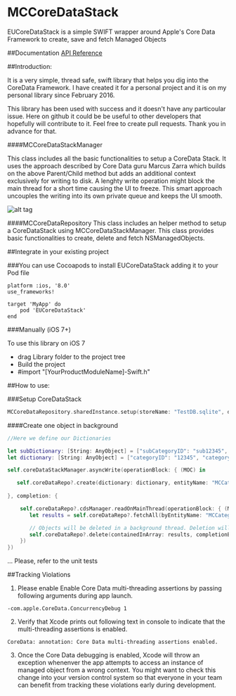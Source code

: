 # MCCoreDataStack
EUCoreDataStack is a simple SWIFT wrapper around Apple's Core Data Framework to create, save and fetch Managed Objects

##Documentation
[API Reference](https://marcocattai.github.io/MCCoreDataStack/)

##Introduction:

It is a very simple, thread safe, swift library that helps you dig into the CoreData Framework. 
I have created it for a personal project and it is on my personal library since February 2016.

This library has been used with success and it doesn't have any particoular issue. Here on github it could be be useful to other developers that hopefully will contribute to it. Feel free to create pull requests. Thank you in advance for that. 

####MCCoreDataStackManager 

This class includes all the basic functionalities to setup a CoreData Stack. It uses the approach described by Core Data guru Marcus Zarra which builds on the above Parent/Child method but adds an additional context exclusively for writing to disk. A lenghty write operation might block the main thread for a short time causing the UI to freeze. This smart approach uncouples the writing into its own private queue and keeps the UI smooth.

![alt tag](https://dl.dropboxusercontent.com/u/7201536/model.png)

####MCCoreDataRepository
 This class includes an helper method to setup a CoreDataStack using MCCoreDataStackManager. This class provides basic functionalities to create, delete and fetch NSManagedObjects.

##Integrate in your existing project

###You can use Cocoapods to install EUCoreDataStack adding it to your Pod file

```
platform :ios, '8.0'
use_frameworks!

target 'MyApp' do
    pod 'EUCoreDataStack'
end
```

###Manually (iOS 7+)

To use this library on iOS 7 
- drag Library folder to the project tree
- Build the project
- #import "[YourProductModuleName]-Swift.h"

##How to use:

###Setup CoreDataStack
```swift
MCCoreDataRepository.sharedInstance.setup(storeName: "TestDB.sqlite", domainName: "co.uk.tests")
```

####Create one object in background
```swift
//Here we define our Dictionaries

let subDictionary: [String: AnyObject] = ["subCategoryID": "sub12345", "subCategoryName": "subTest12345"]
let dictionary: [String: AnyObject] = ["categoryID": "12345", "categoryName": "Test12345", "subCategory": subDictionary]

self.coreDataStackManager.asyncWrite(operationBlock: { (MOC) in

   self.coreDataRepo?.create(dictionary: dictionary, entityName: "MCCategoryTest", MOC: MOC)
 
}, completion: {

    self.coreDataRepo?.cdsManager.readOnMainThread(operationBlock: { (MOC) in
       let results = self.coreDataRepo?.fetchAll(byEntityName: "MCCategoryTest", MOC: MOC, resultType: .ManagedObjectResultType) as? [NSManagedObject]

	   // Objects will be deleted in a background thread. Deletion will fetch the objects from the background context
	   self.coreDataRepo?.delete(containedInArray: results, completionBlock: nil)
    })
})
```

... Please, refer to the unit tests

##Tracking Violations

1) Please enable  Enable Core Data multi-threading assertions by passing following arguments during app launch.

```
-com.apple.CoreData.ConcurrencyDebug 1
```
2) Verify that Xcode prints out following text in console to indicate that the multi-threading assertions is enabled. 

```
CoreData: annotation: Core Data multi-threading assertions enabled.
```
3) Once the Core Data debugging is enabled, Xcode will throw an exception whenenver the app attempts to access an instance of managed object from a wrong context. You might want to check this change into your version control system so that everyone in your team can benefit from tracking these violations early during development.

